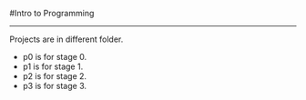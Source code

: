 #Intro to Programming
***
Projects are in different folder.
+ p0 is for stage 0.
+ p1 is for stage 1.
+ p2 is for stage 2.
+ p3 is for stage 3.
